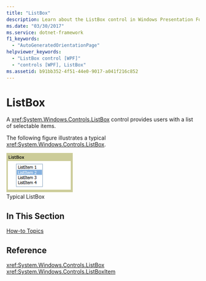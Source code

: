```yaml
---
title: "ListBox"
description: Learn about the ListBox control in Windows Presentation Foundation (WPF), which provides users with a selectable lists of items.
ms.date: "03/30/2017"
ms.service: dotnet-framework
f1_keywords: 
  - "AutoGeneratedOrientationPage"
helpviewer_keywords: 
  - "ListBox control [WPF]"
  - "controls [WPF], ListBox"
ms.assetid: b91bb352-4f51-44e0-9017-a041f216c852
---
```

# ListBox

A <xref:System.Windows.Controls.ListBox> control provides users with a list of selectable items.

The following figure illustrates a typical <xref:System.Windows.Controls.ListBox>.

![ListBox screenshot](./media/ss-ctl-listbox.gif "SS_CTL_listbox")\
Typical ListBox

## In This Section

[How-to Topics](listbox-how-to-topics.md)

## Reference

<xref:System.Windows.Controls.ListBox>
  <xref:System.Windows.Controls.ListBoxItem>
